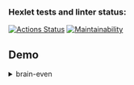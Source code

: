 ### Hexlet tests and linter status:
[![Actions Status](https://github.com/L1tovkin/frontend-project-44/workflows/hexlet-check/badge.svg)](https://github.com/L1tovkin/frontend-project-44/actions)
[![Maintainability](https://api.codeclimate.com/v1/badges/7f6e5320d78ad25663a6/maintainability)](https://codeclimate.com/github/L1tovkin/frontend-project-44/maintainability)

## Demo
<details><summary>brain-even</summary>
[![asciicast](https://asciinema.org/a/KPV4e9Txy1WnJei4xjvxU6Q5f.svg)](https://asciinema.org/a/KPV4e9Txy1WnJei4xjvxU6Q5f)
</details>
